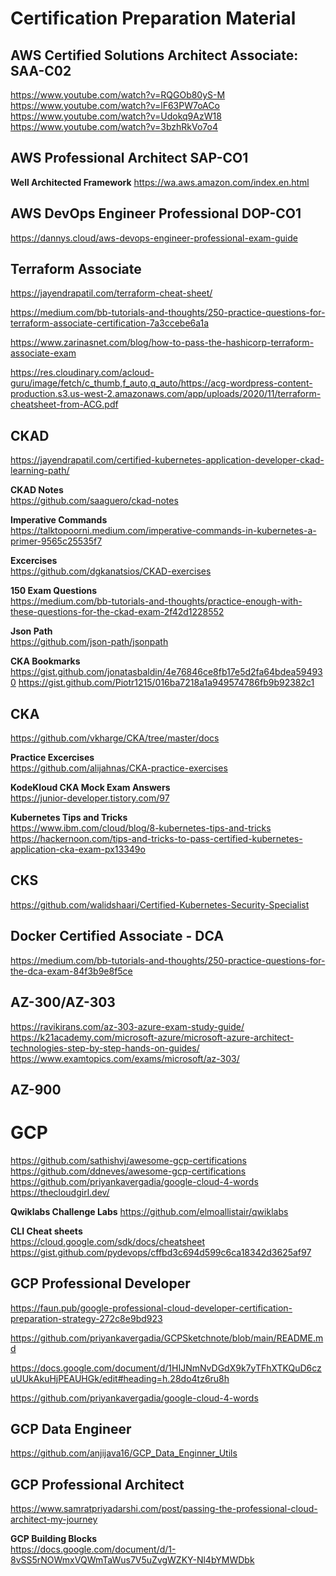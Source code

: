 
# Certification Preparation Material

## AWS Certified Solutions Architect Associate: SAA-C02 

https://www.youtube.com/watch?v=RQGOb80yS-M<br/>
https://www.youtube.com/watch?v=lF63PW7oACo<br/>
https://www.youtube.com/watch?v=Udokq9AzW18<br/>
https://www.youtube.com/watch?v=3bzhRkVo7o4<br/>

## AWS Professional Architect SAP-CO1
**Well Architected Framework** https://wa.aws.amazon.com/index.en.html

## AWS DevOps Engineer Professional DOP-CO1
https://dannys.cloud/aws-devops-engineer-professional-exam-guide<br/>

## Terraform Associate 
https://jayendrapatil.com/terraform-cheat-sheet/<br/>

https://medium.com/bb-tutorials-and-thoughts/250-practice-questions-for-terraform-associate-certification-7a3ccebe6a1a<br/>

https://www.zarinasnet.com/blog/how-to-pass-the-hashicorp-terraform-associate-exam<br/>

https://res.cloudinary.com/acloud-guru/image/fetch/c_thumb,f_auto,q_auto/https://acg-wordpress-content-production.s3.us-west-2.amazonaws.com/app/uploads/2020/11/terraform-cheatsheet-from-ACG.pdf<br/>


## CKAD
https://jayendrapatil.com/certified-kubernetes-application-developer-ckad-learning-path/<br/>

**CKAD Notes**<br/>
https://github.com/saaguero/ckad-notes<br/>


**Imperative Commands**<br/>
https://talktopoorni.medium.com/imperative-commands-in-kubernetes-a-primer-9565c25535f7

**Excercises**<br/>
https://github.com/dgkanatsios/CKAD-exercises

**150 Exam Questions**<br/>
https://medium.com/bb-tutorials-and-thoughts/practice-enough-with-these-questions-for-the-ckad-exam-2f42d1228552

**Json Path**<br/>
https://github.com/json-path/jsonpath

**CKA Bookmarks**<br/>
https://gist.github.com/jonatasbaldin/4e76846ce8fb17e5d2fa64bdea594930
https://gist.github.com/Piotr1215/016ba7218a1a949574786fb9b92382c1

## CKA
https://github.com/vkharge/CKA/tree/master/docs

**Practice Excercises**<br/>
https://github.com/alijahnas/CKA-practice-exercises

**KodeKloud CKA Mock Exam Answers**<br/>
https://junior-developer.tistory.com/97<br/>

**Kubernetes Tips and Tricks**<br/>
https://www.ibm.com/cloud/blog/8-kubernetes-tips-and-tricks<br/>
https://hackernoon.com/tips-and-tricks-to-pass-certified-kubernetes-application-cka-exam-px13349o<br/>

## CKS
https://github.com/walidshaari/Certified-Kubernetes-Security-Specialist<br/>

## Docker Certified Associate - DCA 

https://medium.com/bb-tutorials-and-thoughts/250-practice-questions-for-the-dca-exam-84f3b9e8f5ce

## AZ-300/AZ-303<br/>
https://ravikirans.com/az-303-azure-exam-study-guide/<br/>
https://k21academy.com/microsoft-azure/microsoft-azure-architect-technologies-step-by-step-hands-on-guides/<br/>
https://www.examtopics.com/exams/microsoft/az-303/<br/>


## AZ-900

# GCP
https://github.com/sathishvj/awesome-gcp-certifications<br/>
https://github.com/ddneves/awesome-gcp-certifications<br/>
https://github.com/priyankavergadia/google-cloud-4-words
https://thecloudgirl.dev/

**Qwiklabs Challenge Labs**
https://github.com/elmoallistair/qwiklabs

**CLI Cheat sheets**<br/>
https://cloud.google.com/sdk/docs/cheatsheet<br/>
https://gist.github.com/pydevops/cffbd3c694d599c6ca18342d3625af97<br/>

## GCP Professional Developer
https://faun.pub/google-professional-cloud-developer-certification-preparation-strategy-272c8e9bd923

https://github.com/priyankavergadia/GCPSketchnote/blob/main/README.md

https://docs.google.com/document/d/1HIJNmNvDGdX9k7yTFhXTKQuD6czuUUkAkuHjPEAUHGk/edit#heading=h.28do4tz6ru8h

https://github.com/priyankavergadia/google-cloud-4-words

## GCP Data Engineer
https://github.com/anjijava16/GCP_Data_Enginner_Utils

## GCP Professional Architect
https://www.samratpriyadarshi.com/post/passing-the-professional-cloud-architect-my-journey

**GCP Building Blocks**<br/>
https://docs.google.com/document/d/1-8vSS5rNOWmxVQWmTaWus7V5uZvgWZKY-Nl4bYMWDbk
